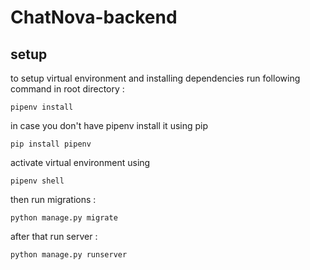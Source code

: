 # ChatNova-backend

## setup

to setup virtual environment and installing dependencies run following command in root directory :

```
pipenv install
```

in case you don't have pipenv install it using pip

```
pip install pipenv
```

activate virtual environment using

```
pipenv shell
```

then run migrations :

```
python manage.py migrate
```

after that run server :

```
python manage.py runserver
```
